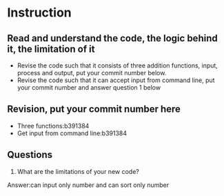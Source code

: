 ﻿# Instruction

## Read and understand the code, the logic behind it, the limitation of it
* Revise the code such that it consists of three addition functions, input, process and output, put your commit number below.
* Revise the code such that it can accept input from command line, put your commit number and answer question 1 below

## Revision, put your commit number here
* Three functions:b391384
* Get input from command line:b391384

## Questions
1. What are the limitations of your new code?

Answer:can input only number and can sort only number
